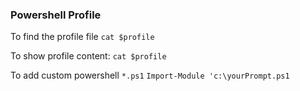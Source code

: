 ### Powershell Profile
To find the profile file
`cat $profile`

To show profile content:
`cat $profile`

To add custom powershell `*.ps1`
`Import-Module 'c:\yourPrompt.ps1`
